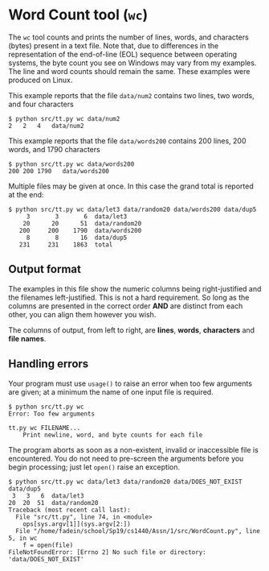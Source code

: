 # Word Count tool (`wc`)

The `wc` tool counts and prints the number of lines, words, and characters (bytes) present in a text file.  Note that, due to differences in the representation of the end-of-line (EOL) sequence between operating systems, the byte count you see on Windows may vary from my examples.  The line and word counts should remain the same.  These examples were produced on Linux.

This example reports that the file `data/num2` contains two lines, two words, and four characters

    $ python src/tt.py wc data/num2
    2   2   4   data/num2


This example reports that the file `data/words200` contains 200 lines, 200 words, and 1790 characters

    $ python src/tt.py wc data/words200
    200 200 1790   data/words200



Multiple files may be given at once.  In this case the grand total is reported at the end:

    $ python src/tt.py wc data/let3 data/random20 data/words200 data/dup5 
         3       3       6  data/let3
        20      20      51  data/random20
       200     200    1790  data/words200
         8       8      16  data/dup5
       231     231    1863  total


## Output format

The examples in this file show the numeric columns being right-justified and the filenames left-justified.  This is not a hard requirement.  So long as the columns are presented in the correct order **AND** are distinct from each other, you can align them however you wish.

The columns of output, from left to right, are **lines**, **words**, **characters** and **file names**.


## Handling errors

Your program must use `usage()` to raise an error when too few arguments are given; at a minimum the name of one input file is required.

    $ python src/tt.py wc
    Error: Too few arguments

    tt.py wc FILENAME...
        Print newline, word, and byte counts for each file



The program aborts as soon as a non-existent, invalid or inaccessible file is encountered.  You do not need to pre-screen the arguments before you begin processing; just let `open()` raise an exception.

    $ python src/tt.py wc data/let3 data/random20 data/DOES_NOT_EXIST data/dup5 
     3   3   6  data/let3
    20  20  51  data/random20
    Traceback (most recent call last):
      File "src/tt.py", line 74, in <module>
        ops[sys.argv[1]](sys.argv[2:])
      File "/home/fadein/school/Sp19/cs1440/Assn/1/src/WordCount.py", line 5, in wc
        f = open(file)
    FileNotFoundError: [Errno 2] No such file or directory: 'data/DOES_NOT_EXIST'
